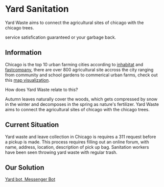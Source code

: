 # Yard Sanitation

Yard Waste aims to connect the agricultural sites of chicago with the chicago trees.

service satisfication guaranteed or your garbage back.

## Information

Chicago is the top 10 urban farming cities according to [inhabitat](https://inhabitat.com/top-10-cities-in-the-us-for-urban-farming/) and [fastcompany](https://www.fastcompany.com/3059721/why-chicago-is-becoming-the-countrys-urban-farming-capital), there are over 800 agricultural site accross the city ranging from community and school gardens to commerical urban farms, check out this [map visualization](http://cuamp.org/#/searchGardens?community=-1&ward=-1&boardDistrict=-1&municipality=-1).

How does Yard Waste relate to this?

Autumn leaves naturally cover the woods, which gets compressed by snow in the winter and decomposes in the spring as nature's fertilizer. 
Yard Waste aims to connect the agricultural sites of chicago with the chicago trees.

## Current Situation

Yard waste and leave collection in Chicago is requires a 311 request before a pickup is made.
This process requires filling out an online forum, with name, address, location, description of pick up bag.
Sanitation workers have been seen throwing yard waste with regular trash.

## Our Solution
[Yard bot, Messenger Bot](https://github.com/lihnick/YardSanitationBot)
